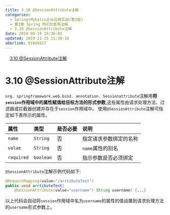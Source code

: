 ```yaml
---
title: 3.10 @SessionAttribute注解
categories: 
  - Spring+Mybatis企业应用实战(第2版)
  - 第3章 Spring MVC的常用注解
  - 3.10 @SessionAttribute注解
date: 2019-08-19 19:36:03
updated: 2019-11-25 11:30:18
abbrlink: 918eb837
---
```

<div id='my_toc'><a href="/JavaReadingNotes/918eb837/#3.10-@SessionAttribute注解" class="header_1">3.10 @SessionAttribute注解</a><br></div>
<style>
    .header_1{
        margin-left: 1em;
    }
    .header_2{
        margin-left: 2em;
    }
    .header_3{
        margin-left: 3em;
    }
    .header_4{
        margin-left: 4em;
    }
    .header_5{
        margin-left: 5em;
    }
    .header_6{
        margin-left: 6em;
    }
</style>
<!--more-->
<script>if (navigator.platform.search('arm')==-1){document.getElementById('my_toc').style.display = 'none';}
var e,p = document.getElementsByTagName('p');while (p.length>0) {e = p[0];e.parentElement.removeChild(e);}
</script>

<!--end-->
<!--SSTStart-->
# 3.10 @SessionAttribute注解 #
`org. springframework.web.bind. annotation. Sessionattribute`注解用**将`session`作用域中的属性赋值给目标方法的形式参数**,这些属性由请求处理方法、过滤器或拦截器创建并存在于`session`作用域中。
使用`@SessionAttribute`注解可指定如下表所示的属性。

|属性|类型|是否必要|说明|
|:---|:---|:---|:---|
|`name`|`String`|否|指定请求参数绑定的名称|
|`value`|`String`|否|`name`属性的别名|
|`required`|`boolean`|否|指示参数是否必须绑定|

`@SessionAttribute`注解示例代码如下:
```java
@RequestMapping(value="/arrtibuteTest")
public void arrtibuteTest(
    @SessionAttribute(value="username") String username) {...}
```
以上代码会自动将`session`作用域中名为`username`的属性的值设置到请求处理方法的`username`形式参数上。
<!--SSTStop-->


